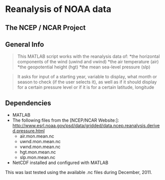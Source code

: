 Reanalysis of NOAA data 
=======================
The NCEP / NCAR Project
-----------------------


General Info
------------

>This MATLAB script works with the reanalysis data of:
   *the horizontal components of the wind (uwind and vwind)
   *the air temperature (air)
   *the geopotential height (hgt)
   *the mean sea-level pressure (slp)

>It asks for input of a starting year, variable to display, what month or
season to check (if the user selects it), as well as if it should display
for a certain pressure level or if it is for a certain latitude, longitude

Dependencies
------------
 + MATLAB
 + The following files from the [NCEP/NCAR Website:]: http://www.esrl.noaa.gov/psd/data/gridded/data.ncep.reanalysis.derived.pressure.html
	+ air.mon.mean.nc
	+ uwnd.mon.mean.nc
	+ vwnd.mon.mean.nc
	+ hgt.mon.mean.nc
	+ slp.mon.mean.nc
 + NetCDF installed and configured with MATLAB

This was last tested using the available .nc files during December, 2011. 
